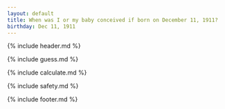 ```yaml
---
layout: default
title: When was I or my baby conceived if born on December 11, 1911?
birthday: Dec 11, 1911
---
```


{% include header.md %}

{% include guess.md %}

{% include calculate.md %}

{% include safety.md %}

{% include footer.md %}



